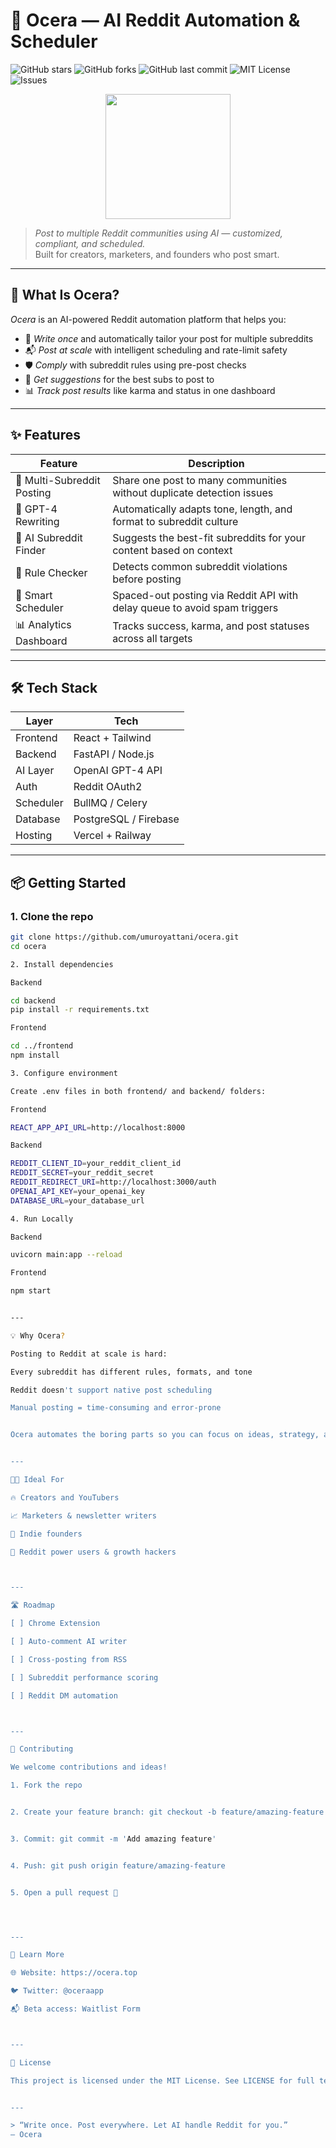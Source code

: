 # 🤖 Ocera — AI Reddit Automation & Scheduler

![GitHub stars](https://img.shields.io/github/stars/umuroyattani/ocera?style=social)
![GitHub forks](https://img.shields.io/github/forks/umuroyattani/ocera?style=social)
![GitHub last commit](https://img.shields.io/github/last-commit/umuroyattani/ocera)
![MIT License](https://img.shields.io/github/license/umuroyattani/ocera)
![Issues](https://img.shields.io/github/issues/umuroyattani/ocera)

<p align="center">
  <img src="https://i.imgur.com/BMY1rdV.png" width="200"/>
</p>

> *Post to multiple Reddit communities using AI — customized, compliant, and scheduled.*  
> Built for creators, marketers, and founders who post smart.

---

## 🌟 What Is Ocera?

*Ocera* is an AI-powered Reddit automation platform that helps you:

- 🧠 *Write once* and automatically tailor your post for multiple subreddits  
- 📬 *Post at scale* with intelligent scheduling and rate-limit safety  
- 🛡 *Comply* with subreddit rules using pre-post checks  
- 📍 *Get suggestions* for the best subs to post to  
- 📊 *Track post results* like karma and status in one dashboard

---

## ✨ Features

| Feature                    | Description                                                                 |
|---------------------------|-----------------------------------------------------------------------------|
| 🔁 Multi-Subreddit Posting | Share one post to many communities without duplicate detection issues       |
| 🤖 GPT-4 Rewriting         | Automatically adapts tone, length, and format to subreddit culture          |
| 🧠 AI Subreddit Finder     | Suggests the best-fit subreddits for your content based on context          |
| 🚦 Rule Checker            | Detects common subreddit violations before posting                          |
| 📅 Smart Scheduler         | Spaced-out posting via Reddit API with delay queue to avoid spam triggers   |
| 📊 Analytics Dashboard     | Tracks success, karma, and post statuses across all targets                 |

---

## 🛠 Tech Stack

| Layer         | Tech                        |
|---------------|-----------------------------|
| Frontend      | React + Tailwind            |
| Backend       | FastAPI / Node.js           |
| AI Layer      | OpenAI GPT-4 API            |
| Auth          | Reddit OAuth2               |
| Scheduler     | BullMQ / Celery             |
| Database      | PostgreSQL / Firebase       |
| Hosting       | Vercel + Railway            |

---

## 📦 Getting Started

### 1. Clone the repo
```bash
git clone https://github.com/umuroyattani/ocera.git
cd ocera

2. Install dependencies

Backend

cd backend
pip install -r requirements.txt

Frontend

cd ../frontend
npm install

3. Configure environment

Create .env files in both frontend/ and backend/ folders:

Frontend

REACT_APP_API_URL=http://localhost:8000

Backend

REDDIT_CLIENT_ID=your_reddit_client_id
REDDIT_SECRET=your_reddit_secret
REDDIT_REDIRECT_URI=http://localhost:3000/auth
OPENAI_API_KEY=your_openai_key
DATABASE_URL=your_database_url

4. Run Locally

Backend

uvicorn main:app --reload

Frontend

npm start


---

💡 Why Ocera?

Posting to Reddit at scale is hard:

Every subreddit has different rules, formats, and tone

Reddit doesn't support native post scheduling

Manual posting = time-consuming and error-prone


Ocera automates the boring parts so you can focus on ideas, strategy, and growth.


---

🧑‍💻 Ideal For

🔥 Creators and YouTubers

📈 Marketers & newsletter writers

🧠 Indie founders

🎯 Reddit power users & growth hackers



---

🛣 Roadmap

[ ] Chrome Extension

[ ] Auto-comment AI writer

[ ] Cross-posting from RSS

[ ] Subreddit performance scoring

[ ] Reddit DM automation



---

🧪 Contributing

We welcome contributions and ideas!

1. Fork the repo


2. Create your feature branch: git checkout -b feature/amazing-feature


3. Commit: git commit -m 'Add amazing feature'


4. Push: git push origin feature/amazing-feature


5. Open a pull request 🙌




---

🧠 Learn More

🌐 Website: https://ocera.top 

🐦 Twitter: @oceraapp

📬 Beta access: Waitlist Form 



---

📄 License

This project is licensed under the MIT License. See LICENSE for full terms.


---

> “Write once. Post everywhere. Let AI handle Reddit for you.”
— Ocera
